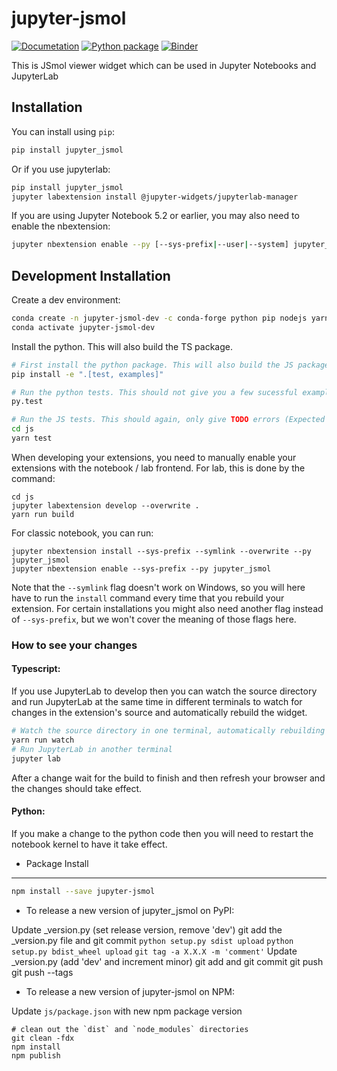 
# jupyter-jsmol

[![Documetation](https://github.com/fekad/jupyter-jsmol/workflows/Documetation/badge.svg?branch=master)](https://fekad.github.io/jupyter-jsmol/)
[![Python package](https://github.com/fekad/jupyter-jsmol/workflows/Python%20package/badge.svg?branch=master)](https://github.com/fekad/jupyter-jsmol/actions)
[![Binder](https://mybinder.org/badge_logo.svg)](https://mybinder.org/v2/gh/fekad/jupyter-jsmol/master?filepath=examples)

This is JSmol viewer widget which can be used in Jupyter Notebooks and JupyterLab

## Installation

You can install using `pip`:

```bash
pip install jupyter_jsmol
```

Or if you use jupyterlab:

```bash
pip install jupyter_jsmol
jupyter labextension install @jupyter-widgets/jupyterlab-manager
```

If you are using Jupyter Notebook 5.2 or earlier, you may also need to enable
the nbextension:
```bash
jupyter nbextension enable --py [--sys-prefix|--user|--system] jupyter_jsmol
```


## Development Installation

Create a dev environment:
```bash
conda create -n jupyter-jsmol-dev -c conda-forge python pip nodejs yarn jupyter jupyterlab ipywidgets jupyter-packaging==0.7.9 ase pymatgen
conda activate jupyter-jsmol-dev
```

Install the python. This will also build the TS package.

```bash
# First install the python package. This will also build the JS packages.
pip install -e ".[test, examples]"

# Run the python tests. This should not give you a few sucessful example tests
py.test

# Run the JS tests. This should again, only give TODO errors (Expected 'Value' to equal 'Expected value'):
cd js
yarn test
```

When developing your extensions, you need to manually enable your extensions with the
notebook / lab frontend. For lab, this is done by the command:

```
cd js
jupyter labextension develop --overwrite .
yarn run build
```

For classic notebook, you can run:

```
jupyter nbextension install --sys-prefix --symlink --overwrite --py jupyter_jsmol
jupyter nbextension enable --sys-prefix --py jupyter_jsmol
```

Note that the `--symlink` flag doesn't work on Windows, so you will here have to run
the `install` command every time that you rebuild your extension. For certain installations
you might also need another flag instead of `--sys-prefix`, but we won't cover the meaning
of those flags here.


### How to see your changes
#### Typescript:
If you use JupyterLab to develop then you can watch the source directory and run JupyterLab at the same time in different
terminals to watch for changes in the extension's source and automatically rebuild the widget.

```bash
# Watch the source directory in one terminal, automatically rebuilding when needed
yarn run watch
# Run JupyterLab in another terminal
jupyter lab
```

After a change wait for the build to finish and then refresh your browser and the changes should take effect.

#### Python:
If you make a change to the python code then you will need to restart the notebook kernel to have it take effect.






- Package Install
---------------

```bash
npm install --save jupyter-jsmol
```



- To release a new version of jupyter_jsmol on PyPI:

Update _version.py (set release version, remove 'dev')
git add the _version.py file and git commit
`python setup.py sdist upload`
`python setup.py bdist_wheel upload`
`git tag -a X.X.X -m 'comment'`
Update _version.py (add 'dev' and increment minor)
git add and git commit
git push
git push --tags

- To release a new version of jupyter-jsmol on NPM:

Update `js/package.json` with new npm package version

```
# clean out the `dist` and `node_modules` directories
git clean -fdx
npm install
npm publish
```
